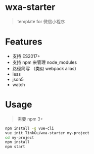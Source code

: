 # wxa-starter

> template for 微信小程序

# Features

- 支持 ES2017+
- 支持 npm 来管理 node_modules
- 路径简写 （类似 webpack alias）
- less
- json5
- watch

# Usage

> 需要 npm 3+

```bash
npm install -g vue-cli
vue init TinkGu/wxa-starter my-project
cd my-project
npm install
npm start
```
